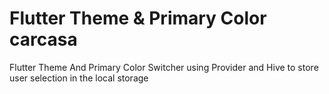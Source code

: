 # Flutter Theme & Primary Color carcasa

Flutter Theme And Primary Color Switcher using Provider and Hive to store user selection in the local storage




